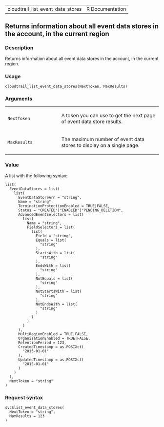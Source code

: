<table style="width: 100%;">
<tbody>
<tr class="odd">
<td>cloudtrail_list_event_data_stores</td>
<td style="text-align: right;">R Documentation</td>
</tr>
</tbody>
</table>

## Returns information about all event data stores in the account, in the current region

### Description

Returns information about all event data stores in the account, in the
current region.

### Usage

    cloudtrail_list_event_data_stores(NextToken, MaxResults)

### Arguments

<table>
<colgroup>
<col style="width: 35%" />
<col style="width: 65%" />
</colgroup>
<tbody>
<tr class="odd">
<td><code
id="cloudtrail_list_event_data_stores_:_NextToken">NextToken</code></td>
<td><p>A token you can use to get the next page of event data store
results.</p></td>
</tr>
<tr class="even">
<td><code
id="cloudtrail_list_event_data_stores_:_MaxResults">MaxResults</code></td>
<td><p>The maximum number of event data stores to display on a single
page.</p></td>
</tr>
</tbody>
</table>

### Value

A list with the following syntax:

    list(
      EventDataStores = list(
        list(
          EventDataStoreArn = "string",
          Name = "string",
          TerminationProtectionEnabled = TRUE|FALSE,
          Status = "CREATED"|"ENABLED"|"PENDING_DELETION",
          AdvancedEventSelectors = list(
            list(
              Name = "string",
              FieldSelectors = list(
                list(
                  Field = "string",
                  Equals = list(
                    "string"
                  ),
                  StartsWith = list(
                    "string"
                  ),
                  EndsWith = list(
                    "string"
                  ),
                  NotEquals = list(
                    "string"
                  ),
                  NotStartsWith = list(
                    "string"
                  ),
                  NotEndsWith = list(
                    "string"
                  )
                )
              )
            )
          ),
          MultiRegionEnabled = TRUE|FALSE,
          OrganizationEnabled = TRUE|FALSE,
          RetentionPeriod = 123,
          CreatedTimestamp = as.POSIXct(
            "2015-01-01"
          ),
          UpdatedTimestamp = as.POSIXct(
            "2015-01-01"
          )
        )
      ),
      NextToken = "string"
    )

### Request syntax

    svc$list_event_data_stores(
      NextToken = "string",
      MaxResults = 123
    )
